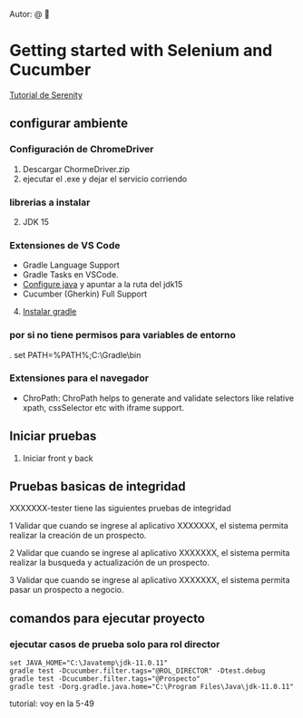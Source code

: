 Autor: @<Jorge Enrique Torres Esquivel>  :construction_worker:
# Getting started with Selenium and Cucumber

[Tutorial de Serenity](https://www.udemy.com/course/selenium-con-java-y-cucumber-el-curso-definitivo/)

## configurar ambiente
### Configuración de ChromeDriver 
1. Descargar ChormeDriver.zip
2. ejecutar el .exe y dejar el servicio corriendo
### librerias a instalar
2. JDK 15

### Extensiones de VS Code
- Gradle Language Support 
- Gradle Tasks en VSCode.
- [Configure java](https://marketplace.visualstudio.com/items?itemName=vscjava.vscode-java-pack) y apuntar a la ruta del jdk15
- Cucumber (Gherkin) Full Support

4. [Instalar gradle](https://gradle.org/install/)

### por si no tiene permisos para variables de entorno
. set PATH=%PATH%;C:\Gradle\bin

### Extensiones para el navegador
- ChroPath: ChroPath helps to generate and validate selectors like relative xpath, cssSelector etc with iframe support.


## Iniciar pruebas
1. Iniciar front y back
## Pruebas basicas de integridad

XXXXXXX-tester tiene las siguientes pruebas de integridad

1	Validar que cuando se ingrese al aplicativo XXXXXXX, el sistema permita realizar la creación de un prospecto. 

2	Validar que cuando se ingrese al aplicativo XXXXXXX, el sistema permita realizar la busqueda y actualización de un prospecto. 

3	Validar que cuando se ingrese al aplicativo XXXXXXX, el sistema permita pasar un prospecto a negocio. 

## comandos para ejecutar proyecto

### ejecutar casos de prueba solo para rol director

```
set JAVA_HOME="C:\Javatemp\jdk-11.0.11"
gradle test -Dcucumber.filter.tags="@ROL_DIRECTOR" -Dtest.debug
gradle test -Dcucumber.filter.tags="@Prospecto"
gradle test -Dorg.gradle.java.home="C:\Program Files\Java\jdk-11.0.11"

```

tutorial: voy en la 5-49
